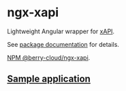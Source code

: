 # ngx-xapi

Lightweight Angular wrapper for [xAPI](https://xapi.com).

See [package documentation](projects/ngx-xapi#readme) for details.

[NPM @berry-cloud/ngx-xapi](https://www.npmjs.com/package/@berry-cloud/ngx-xapi).

## [Sample application](projects/samples#readme)
